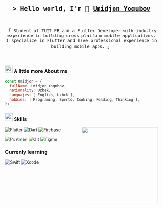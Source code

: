 
<h2 align="center">
        <samp>&gt; Hello world, I'm 👋
                <b><a target="_blank" href="http://linkedin.com/in/umidjon-yoqubov-b06122228/">Umidjon Yoqubov</a></b>
        </samp>
</h2>

<br>

<p align="center">
        <samp>
            「 Student at TUIT FB and a Flutter Developer with industry experience in building cross platform mobile applications. I specialize in Flutter and have professional experience in building mobile apps. 」
        </samp>
</p>

<br>

<h3> <img src="https://emojis.slackmojis.com/emojis/images/1588315024/8823/hyperkitty.gif?1588315024" width="25" /> A little more About me </h3>

```js
const Umidjon = {
  fullName: Umidjon Yoqubov,
  nationality: Uzbek,
  Languajes: [ English, Uzbek ],
  hobbies: [ Programing, Sports, Cooking, Reading, Thinking ],
};
```

<h3> <img src="https://emojis.slackmojis.com/emojis/images/1621024394/39092/cat-roll.gif?1621024394" width="25"/>  Skills</a></h3>

<img align= "right" width= "250" src= "https://pa1.narvii.com/6580/8098c6e9207376889eeb0532d9f5a0723c4d73f5_hq.gif"/>

![Flutter](https://img.shields.io/badge/Flutter-%2302569B.svg?style=flat-square&logo=Flutter&logoColor=white)
![Dart](https://img.shields.io/badge/dart-%230175C2.svg?style=flat-square&logo=dart&logoColor=white)
![Firebase](https://img.shields.io/badge/firebase-%23039BE5.svg?style=flat-square&logo=firebase)

![Postman](https://img.shields.io/badge/Postman-FF6C37?style=flat-square&logo=postman&logoColor=white)
![Git](https://img.shields.io/badge/git-%23F05033.svg?style=flat-square&logo=git&logoColor=white)
![Figma](https://img.shields.io/badge/figma-%23F24E1E.svg?style=flat-square&logo=figma&logoColor=white)

### Currenly learning

![Swift](https://img.shields.io/badge/swift-F54A2A?style=flat-square&logo=swift&logoColor=white)
![Xcode](https://img.shields.io/badge/Xcode-007ACC?style=flat-square&logo=Xcode&logoColor=white)

<!--START_SECTION:waka-->
<!--END_SECTION:waka-->
